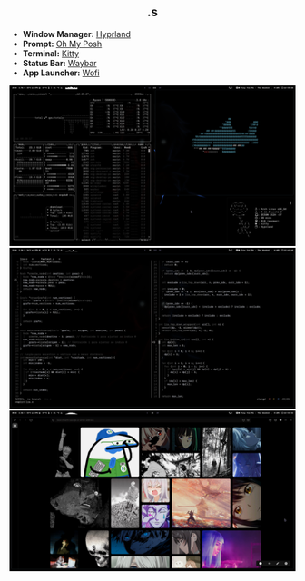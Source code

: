 <h2 align="center"/>.s</h2>

- **Window Manager:** <a href="https://github.com/hyprwm/Hyprland">Hyprland</a>
- **Prompt:** <a href="https://ohmyposh.dev/">Oh My Posh</a>
- **Terminal:** <a href="https://github.com/kovidgoyal/kitty">Kitty</a>
- **Status Bar:** <a href="https://github.com/Alexays/Waybar">Waybar</a>
- **App Launcher:** <a href="https://hg.sr.ht/~scoopta/wofi">Wofi</a>

![Space](.github/space.png)
![Editor](.github/nvim.png)
![Zen](.github/zen.png)
